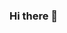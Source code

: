 ### Hi there 👋

<!--
**Saleck-Eljili/Saleck-Eljili** is a ✨ _special_ ✨ repository because its `README.md` (this file) appears on your GitHub profile.

Here are some ideas to get you started:

- 🔭 I’m currently working on new project
- 🌱 I’m currently learning to master JS dev

- 💬 Ask me about typescript, nodejs, react, java and python

-->

